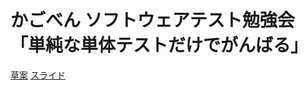 # かごべん ソフトウェアテスト勉強会「単純な単体テストだけでがんばる」

[草案](DRAFT.md)
[スライド](http://masakura.github.io/unittest-simple-slide/)
